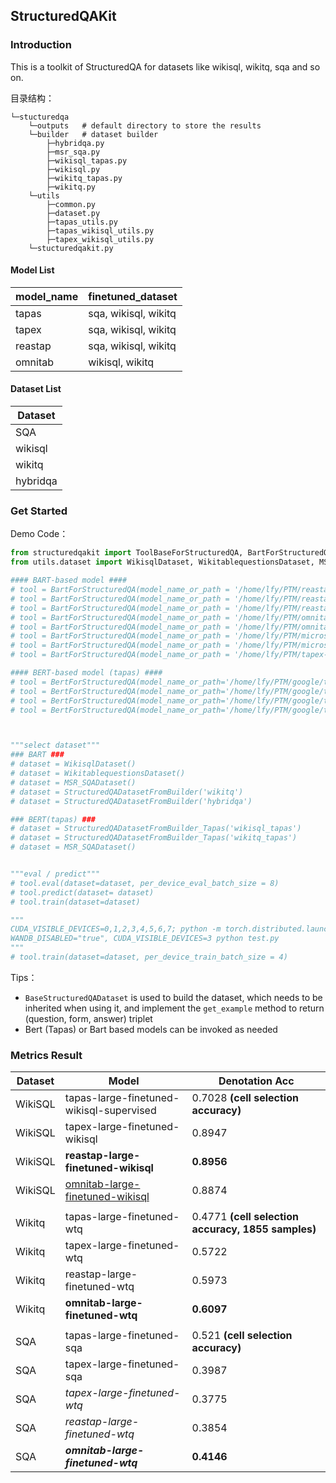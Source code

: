 ## StructuredQAKit



### Introduction

This is a toolkit of StructuredQA for datasets like wikisql, wikitq, sqa and so on.

目录结构：

```
└─stucturedqa
    └─outputs   # default directory to store the results
    └─builder   # dataset builder
    	├─hybridqa.py
        ├─msr_sqa.py
        ├─wikisql_tapas.py
        ├─wikisql.py
        ├─wikitq_tapas.py
        ├─wikitq.py
    └─utils
        ├─common.py
        ├─dataset.py
        ├─tapas_utils.py
        ├─tapas_wikisql_utils.py
        ├─tapex_wikisql_utils.py
    └─stucturedqakit.py
```



#### Model List



| model_name | finetuned_dataset    |
| ---------- | -------------------- |
| tapas      | sqa, wikisql, wikitq |
| tapex      | sqa, wikisql, wikitq |
| reastap    | sqa, wikisql, wikitq |
| omnitab    | wikisql, wikitq      |



#### Dataset List



| Dataset  |
| -------- |
| SQA      |
| wikisql  |
| wikitq   |
| hybridqa |



### Get Started



Demo Code：

```python
from structuredqakit import ToolBaseForStructuredQA, BartForStructuredQA, BertForStructuredQA
from utils.dataset import WikisqlDataset, WikitablequestionsDataset, MSR_SQADataset, StructuredQADatasetFromBuilder_Tapas, StructuredQADatasetFromBuilder

#### BART-based model ####
# tool = BartForStructuredQA(model_name_or_path = '/home/lfy/PTM/reastap-large')
# tool = BartForStructuredQA(model_name_or_path = '/home/lfy/PTM/reastap-large-finetuned-wtq')
# tool = BartForStructuredQA(model_name_or_path = '/home/lfy/PTM/reastap-large-finetuned-wikisql')
# tool = BartForStructuredQA(model_name_or_path = '/home/lfy/PTM/omnitab-large-finetuned-wtq')
# tool = BartForStructuredQA(model_name_or_path = '/home/lfy/PTM/omnitab-large-finetuned-wikisql')
# tool = BartForStructuredQA(model_name_or_path = '/home/lfy/PTM/microsoft/tapex-large-finetuned-wtq')
# tool = BartForStructuredQA(model_name_or_path = '/home/lfy/PTM/microsoft/tapex-large-finetuned-wikisql')
# tool = BartForStructuredQA(model_name_or_path = '/home/lfy/PTM/tapex-large-finetuned-sqa')

#### BERT-based model (tapas) ####
# tool = BertForStructuredQA(model_name_or_path='/home/lfy/PTM/google/tapas-large')
# tool = BertForStructuredQA(model_name_or_path='/home/lfy/PTM/google/tapas-large-finetuned-sqa')
# tool = BertForStructuredQA(model_name_or_path='/home/lfy/PTM/google/tapas-large-finetuned-wikisql-supervised')
# tool = BertForStructuredQA(model_name_or_path='/home/lfy/PTM/google/tapas-large-finetuned-wtq')



"""select dataset"""
### BART ###
# dataset = WikisqlDataset()
# dataset = WikitablequestionsDataset()
# dataset = MSR_SQADataset()
# dataset = StructuredQADatasetFromBuilder('wikitq')
# dataset = StructuredQADatasetFromBuilder('hybridqa')

### BERT(tapas) ###
# dataset = StructuredQADatasetFromBuilder_Tapas('wikisql_tapas')
# dataset = StructuredQADatasetFromBuilder_Tapas('wikitq_tapas')
# dataset = MSR_SQADataset()


"""eval / predict"""
# tool.eval(dataset=dataset, per_device_eval_batch_size = 8)
# tool.predict(dataset= dataset)
# tool.train(dataset=dataset)

"""
CUDA_VISIBLE_DEVICES=0,1,2,3,4,5,6,7; python -m torch.distributed.launch --nproc_per_node 8 test.py
WANDB_DISABLED="true", CUDA_VISIBLE_DEVICES=3 python test.py
"""
# tool.train(dataset=dataset, per_device_train_batch_size = 4)
```



Tips：

- `BaseStructuredQADataset` is used to build the dataset, which needs to be inherited when using it, and implement the `get_example` method to return (question, form, answer) triplet
- Bert (Tapas) or Bart based models can be invoked as needed



### Metrics Result



| Dataset | Model                                                        | Denotation Acc                                       |
| ------- | ------------------------------------------------------------ | ---------------------------------------------------- |
| WikiSQL | tapas-large-finetuned-wikisql-supervised                     | 0.7028   **(cell selection accuracy)**               |
| WikiSQL | tapex-large-finetuned-wikisql                                | 0.8947                                               |
| WikiSQL | **reastap-large-finetuned-wikisql**                          | **0.8956**                                           |
| WikiSQL | [omnitab-large-finetuned-wikisql](https://huggingface.co/yilunzhao/omnitab-large-finetuned-wikisql) | 0.8874                                               |
|         |                                                              |                                                      |
| Wikitq  | tapas-large-finetuned-wtq                                    | 0.4771   **(cell selection accuracy, 1855 samples)** |
| Wikitq  | tapex-large-finetuned-wtq                                    | 0.5722                                               |
| Wikitq  | reastap-large-finetuned-wtq                                  | 0.5973                                               |
| Wikitq  | **omnitab-large-finetuned-wtq**                              | **0.6097**                                           |
|         |                                                              |                                                      |
| SQA     | tapas-large-finetuned-sqa                                    | 0.521    **(cell selection accuracy)**               |
| SQA     | tapex-large-finetuned-sqa                                    | 0.3987                                               |
| SQA     | *tapex-large-finetuned-wtq*                                  | 0.3775                                               |
| SQA     | *reastap-large-finetuned-wtq*                                | 0.3854                                               |
| SQA     | ***omnitab-large-finetuned-wtq***                            | **0.4146**                                           |


